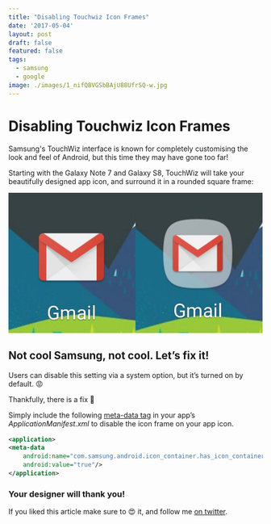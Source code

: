 ```yaml
---
title: "Disabling Touchwiz Icon Frames"
date: '2017-05-04'
layout: post
draft: false
featured: false
tags:
  - samsung
  - google
image: ./images/1_nifQBVGSbBAjU88UfrSQ-w.jpg
---
```


# Disabling Touchwiz Icon Frames

Samsung's TouchWiz interface is known for completely customising the look and feel of Android, but this time they may have gone too far!

Starting with the Galaxy Note 7 and Galaxy S8, TouchWiz will take your beautifully designed app icon, and surround it in a rounded square frame:

![](./images/touchwiz-icon-comparison.png)

## Not cool Samsung, not cool. Let’s fix it!

Users can disable this setting via a system option, but it’s turned on by default. 😡

Thankfully, there is a fix 🎉

Simply include the following [meta-data tag](https://gist.github.com/athornz/341616b3c4d4b584a5e4b5ad9ab35e83) in your app’s *ApplicationManifest.xml* to disable the icon frame on your app icon.

```xml
<application>
<meta-data
	android:name="com.samsung.android.icon_container.has_icon_container"
	android:value="true"/>
</application>
```

### Your designer will thank you!

If you liked this article make sure to 😍 it, and follow me [on twitter](http://twitter.com/athornz).
